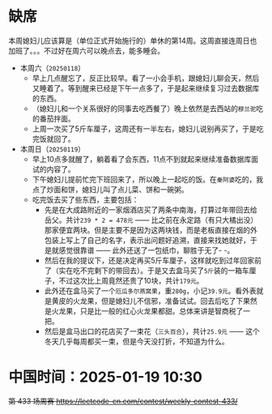 
# 缺席

本周媳妇儿应该算是（单位正式开始施行的）单休的第14周。这周直接连周日也加班了。。。不过好在周六可以晚点去，能多睡会。

- 本周六（`20250118`） 
  * 早上几点醒忘了，反正比较早。看了一小会手机，跟媳妇儿聊会天，然后又睡着了。等到醒来已经是下午一点多了，于是起来继续复习过去数据库的东西。
  * （媳妇儿和一个关系很好的同事去吃西餐了）晚上依然是去西站的`穆兰驼`吃的番茄拌面。
  * 上周一次买了5斤车厘子，这周还有一半左右，媳妇儿说别再买了，于是吃完饭就回了。
- 本周日（`20250119`） 
  * 早上10点多就醒了，躺着看了会东西，11点不到就起来继续准备数据库面试的内容了。
  * 下午媳妇儿提前忙完下班回来了，所以晚上一起吃的饭。在`秦阿婆`吃的，我点了炒面和饼，媳妇儿叫了点儿菜、饼和一碗粥。
  * 吃完饭去买了些东西，主要包括：
    - 先是在大成路附近的一家烟酒店买了两条中南海，打算过年带回去给岳父。共计`239 * 2 = 478元` —— 比之前在永定路（有只大橘出没）那家便宜两块。但是主要不是因为这两块钱，而是老板直接在烟的外包装上写上了自己的名字，表示出问题好追溯，直接来找她就好，于是就感觉很靠谱 —— 此外还送了一包纸巾，聊胜于无了- -。
    - 然后在我的提议下，还是决定再买5斤车厘子，这样就吃到过年回家前了（实在吃不完剩下的带回去）。于是又去盒马买了`5斤`装的一箱车厘子，不过这次比上周竟然还贵了10块，共计`179元`。
    - 此外还在盒马买了一个`厄瓜多尔燕窝果`，重`280g`，小记`39.9元`。看外表就是黄皮的火龙果，但是媳妇儿不信邪，准备试试。回去后吃了下果然是火龙果，只是比一般的红心火龙果都甜。总体来讲是智商税了一把。
    - 然后是盒马出口的花店买了一束花（`三头百合`），共计`25.9元` —— 这个冬天几乎每周都买一束，但是今天没打折，不知道为什么。

# 中国时间：2025-01-19 10:30

~~第 433 场周赛 https://leetcode-cn.com/contest/weekly-contest-433/~~
